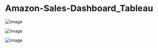 # Amazon-Sales-Dashboard_Tableau
![image](https://github.com/user-attachments/assets/4361be6d-46f4-467a-b55d-4d104a6a7e29)

![image](https://github.com/user-attachments/assets/f8d6a3e2-f24a-4f60-9e97-27ad1c40ff08)

![image](https://github.com/user-attachments/assets/7a0706d0-df60-4787-945c-354028c4ec19)


